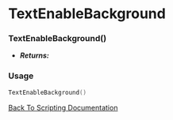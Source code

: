 # TextEnableBackground

### TextEnableBackground()
- ***Returns:*** 

### Usage

```Lua
TextEnableBackground()
```


[Back To Scripting Documentation](../README.md)
